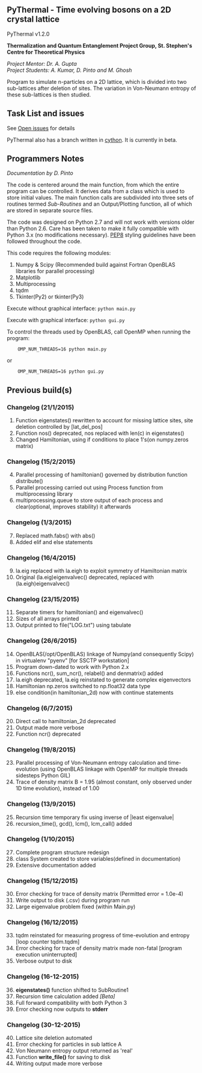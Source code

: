 PyThermal - Time evolving bosons on a 2D crystal lattice
--------------------------------------------------------
PyThermal v1.2.0


**Thermalization and Quantum Entanglement Project Group, St. Stephen's Centre for Theoretical Physics**

*Project Mentor: Dr. A. Gupta*   
*Project Students: A. Kumar, D. Pinto and M. Ghosh*

Program to simulate n-particles on a 2D lattice, which is divided into two sub-lattices after
deletion of sites. The variation in Von-Neumann entropy of these sub-lattices is then studied.

## Task List and issues

See [Open issues](https://github.com/dkpinto/PyThermal/issues) for details

PyThermal also has a branch written in [cython](https://github.com/dkpinto/PyThermal/tree/cython). It is currently in beta.

## Programmers Notes 

*Documentation by D. Pinto*

The code is centered around the main function, from which the entire program can be controlled. It derives data from a 
class which is used to store initial values. The main function calls are subdivided into three sets of routines termed 
*Sub-Routines* and an Output/Plotting function, all of which are stored in separate source files.

The code was designed on Python 2.7 and will not work with versions older than Python 2.6. Care has been taken to make 
it fully compatible with Python 3.x (no modifications necessary). [PEP8](https://www.python.org/dev/peps/pep-0008/) 
styling guidelines have been followed throughout the code.  

This code requires the following modules:

1. Numpy & Scipy (Recommended build against Fortran OpenBLAS libraries for parallel processing)
2. Matplotlib 
3. Multiprocessing
4. tqdm
5. Tkinter(Py2) or tkinter(Py3)

Execute without graphical interface: `python main.py`

Execute with graphical interface: `python gui.py`

To control the threads used by OpenBLAS, call OpenMP when running the program:

        OMP_NUM_THREADS=16 python main.py 
or  

        OMP_NUM_THREADS=16 python gui.py 
        
        

## Previous build(s)

### Changelog (21/1/2015)
1. Function eigenstates() rewritten to account for missing lattice sites, site deletion controlled by [lat_del_pos]
2. Function nos() deprecated, nos replaced with len(c) in eigenstates()
3. Changed Hamiltonian, using if conditions to place 1's(on numpy.zeros matrix)

### Changelog (15/2/2015)

4. Parallel processing of hamiltonian() governed by distribution function distribute()
5. Parallel processing carried out using Process function from multiprocessing library
6. multiprocessing.queue to store output of each process and clear(optional, improves stability) it afterwards

### Changelog (1/3/2015)

7. Replaced math.fabs() with abs()
8. Added elif and else statements

### Changelog (16/4/2015)

9. la.eig replaced with la.eigh to exploit symmetry of Hamiltonian matrix
10. Original (la.eig)eigenvalvec() deprecated, replaced with (la.eigh)eigenvalvec()

### Changelog (23/15/2015)

11. Separate timers for hamiltonian() and eigenvalvec()
12. Sizes of all arrays printed
13. Output printed to file("LOG.txt") using tabulate

### Changelog (26/6/2015)

14. OpenBLAS(/opt/OpenBLAS) linkage of Numpy(and consequently Scipy) in virtualenv "pyenv" [for SSCTP workstation]
15. Program down-dated to work with Python 2.x
16. Functions ncr(), sum_ncr(), relabel() and denmatrix() added
17. la.eigh deprecated, la.eig reinstated to generate complex eigenvectors
18. Hamiltonian np.zeros switched to np.float32 data type
19. else condition(in hamiltonian_2d) now with continue statements

### Changelog (6/7/2015)

20. Direct call to hamiltonian_2d deprecated
21. Output made more verbose
22. Function ncr() deprecated

### Changelog (19/8/2015)

23. Parallel processing of Von-Neumann entropy calculation and time-evolution (using OpenBLAS linkage with OpenMP for multiple threads sidesteps Python GIL)
24. Trace of density matrix B = 1.95 (almost constant, only observed under 1D time evolution), instead of 1.00

### Changelog (13/9/2015)

25. Recursion time temporary fix using inverse of |least eigenvalue|
26. recursion_time(), gcd(), lcm(), lcm_call() added

### Changelog (1/10/2015)

27. Complete program structure redesign
28. class System created to store variables(defined in documentation)
29. Extensive documentation added 

### Changelog (15/12/2015)

30. Error checking for trace of density matrix (Permitted error = 1.0e-4) 
31. Write output to disk (.csv) during program run
32. Large eigenvalue problem fixed (within Main.py)

### Changelog (16/12/2015)
33. tqdm reinstated for measuring progress of time-evolution and entropy [loop counter tqdm.tqdm]
34. Error checking for trace of density matrix made non-fatal [program execution uninterrupted]
35. Verbose output to disk

### Changelog (16-12-2015) 
36. **eigenstates()** function shifted to SubRoutine1
37. Recursion time calculation added *[Beta]*
38. Full forward compatibility with both Python 3
39. Error checking now outputs to **stderr**

### Changelog (30-12-2015)
40. Lattice site deletion automated
41. Error checking for particles in sub lattice A
42. Von Neumann entropy output returned as 'real'
43. Function **write_file()** for saving to disk
44. Writing output made more verbose
